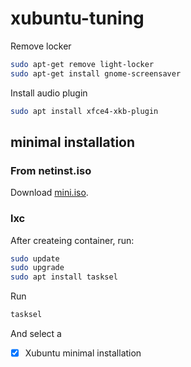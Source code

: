 # xubuntu-tuning
Remove locker
```bash
sudo apt-get remove light-locker
sudo apt-get install gnome-screensaver
```
Install audio plugin
```bash
sudo apt install xfce4-xkb-plugin
```
## minimal installation
### From netinst.iso
Download [mini.iso](https://help.ubuntu.com/community/Installation/MinimalCD#A64-bit_PC_.28amd64.2C_x86_64.29_.28Recommended.29). 
### lxc
After createing container, run:
```bash
sudo update
sudo upgrade
sudo apt install tasksel
```
Run
```bash
tasksel
```
And select a 
- [x] Xubuntu minimal installation
